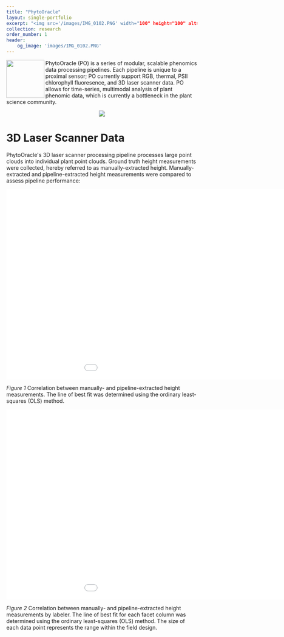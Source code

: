 ```yaml
---
title: "PhytoOracle"
layout: single-portfolio
excerpt: "<img src='/images/IMG_0102.PNG' width="100" height="100" alt=''>"
collection: research
order_number: 1
header:
    og_image: 'images/IMG_0102.PNG'
---
```


<img src="https://github.com/emmanuelgonz/emmanuelgonz.github.io/raw/master/images/PhytoOracle_logo.PNG" width="100" height="100" align="left" /> PhytoOracle (PO) is a series of modular, scalable phenomics data processing pipelines. Each pipeline is unique to a proximal sensor; PO currently support RGB, thermal, PSII chlorophyll fluoresence, and 3D laser scanner data. PO allows for time-series, multimodal analysis of plant phenomic data, which is currently a bottleneck in the plant science community. 

<p align="center"><img src="https://github.com/emmanuelgonz/emmanuelgonz.github.io/raw/master/images/lettuce_data_examples.png"></p>

# 3D Laser Scanner Data

PhytoOracle's 3D laser scanner processing pipeline processes large point clouds into individual plant point clouds. Ground truth height measurements were collected, hereby referred to as manually-extracted height. Manually-extracted and pipeline-extracted height measurements were compared to assess pipeline performance:

<p align="center"><iframe width="1100" height="500" frameborder="0" scrolling="no" src="//plotly.com/~emmanuelg1/83.embed"></iframe></p>

*Figure 1* Correlation between manually- and pipeline-extracted height measurements. The line of best fit was determined using the ordinary least-squares (OLS) method.

<p align="center"><iframe width="1100" height="500" frameborder="0" scrolling="no" src="//plotly.com/~emmanuelg1/85.embed"></iframe></p>

*Figure 2* Correlation between manually- and pipeline-extracted height measurements by labeler. The line of best fit for each facet column was determined using the ordinary least-squares (OLS) method. The size of each data point represents the range within the field design.